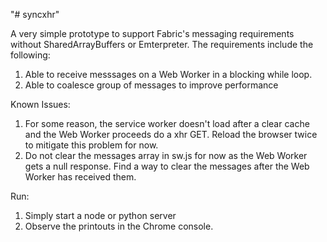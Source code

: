 "# syncxhr" 

A very simple prototype to support Fabric's messaging requirements without SharedArrayBuffers or Emterpreter. The requirements include the following:

1. Able to receive messsages on a Web Worker in a blocking while loop.
2. Able to coalesce group of messages to improve performance

Known Issues:
1. For some reason, the service worker doesn't load after a clear cache and the Web Worker proceeds do a xhr GET. Reload the browser twice to mitigate this problem for now.
2. Do not clear the messages array in sw.js for now as the Web Worker gets a null response. Find a way to clear the messages after the Web Worker has received them.

Run:
1. Simply start a node or python server
2. Observe the printouts in the Chrome console. 

